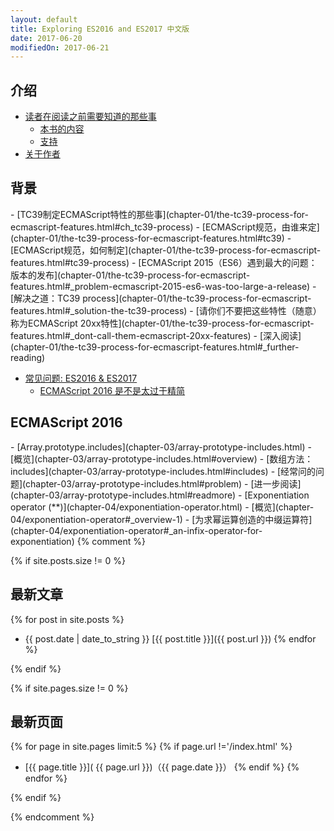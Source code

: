 ```yaml
---
layout: default
title: Exploring ES2016 and ES2017 中文版
date: 2017-06-20
modifiedOn: 2017-06-21
---
```


<h2 id="introduction">介绍</h2>

- [读者在阅读之前需要知道的那些事](introduction/what-you-need-to-know-about-this-book.html#ch_about-book)
  - [本书的内容](introduction/what-you-need-to-know-about-this-book.html/#_what-is-in-this-book)
  - [支持](introduction/what-you-need-to-know-about-this-book.html/#_support)
- [关于作者](introduction/about-the-author.html)

<h2 id="background">背景</h2>
- [TC39制定ECMAScript特性的那些事](chapter-01/the-tc39-process-for-ecmascript-features.html#ch_tc39-process)
  - [ECMAScript规范，由谁来定](chapter-01/the-tc39-process-for-ecmascript-features.html#tc39)
  - [ECMAScript规范，如何制定](chapter-01/the-tc39-process-for-ecmascript-features.html#tc39-process)
    - [ECMAScript 2015（ES6）遇到最大的问题：版本的发布](chapter-01/the-tc39-process-for-ecmascript-features.html#_problem-ecmascript-2015-es6-was-too-large-a-release)
    - [解决之道：TC39 process](chapter-01/the-tc39-process-for-ecmascript-features.html#_solution-the-tc39-process)
  - [请你们不要把这些特性（随意）称为ECMAScript 20xx特性](chapter-01/the-tc39-process-for-ecmascript-features.html#_dont-call-them-ecmascript-20xx-features)
  - [深入阅读](chapter-01/the-tc39-process-for-ecmascript-features.html#_further-reading)

- [常见问题: ES2016 & ES2017](chapter-02/faq.html#ch_faq)
  - [ECMAScript 2016 是不是太过于精简](chapter-02/faq.html#_isnt-ecmascript-2016-too-small)

<h2 id="ecmascript">ECMAScript 2016</h2>
- [Array.prototype.includes](chapter-03/array-prototype-includes.html)
  - [概览](chapter-03/array-prototype-includes.html#overview)
  - [数组方法：includes](chapter-03/array-prototype-includes.html#includes)
  - [经常问的问题](chapter-03/array-prototype-includes.html#problem)
  - [进一步阅读](chapter-03/array-prototype-includes.html#readmore)
- [Exponentiation operator (**)](chapter-04/exponentiation-operator.html)
  - [概览](chapter-04/exponentiation-operator#_overview-1)
  - [为求幂运算创造的中缀运算符](chapter-04/exponentiation-operator#_an-infix-operator-for-exponentiation)
{% comment %}

{% if site.posts.size != 0 %}

## 最新文章

{% for post in site.posts %}
* {{ post.date | date_to_string }} [{{ post.title }}]({{ post.url }})
{% endfor %}

{% endif %}

{% if site.pages.size != 0 %}

## 最新页面

{% for page in site.pages limit:5 %}
{% if page.url !='/index.html' %}
* [{{ page.title }}]( {{ page.url }})（{{ page.date }}）
{% endif %}
{% endfor %}

{% endif %}

{% endcomment %}
